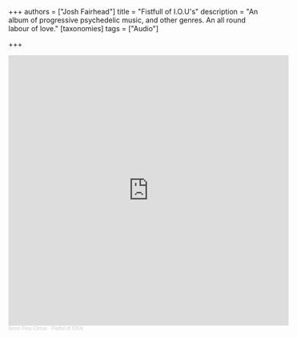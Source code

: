 +++
authors = ["Josh Fairhead"]
title = "Fistfull of I.O.U's"
description = "An album of progressive psychedelic music, and other genres. An all round labour of love."
[taxonomies]
tags = ["Audio"]



+++

<iframe width="560" height="540" scrolling="no" frameborder="no" allow="autoplay" src="https://w.soundcloud.com/player/?url=https%3A//api.soundcloud.com/playlists/1862212266%3Fsecret_token%3Ds-y5VFGjOUeyC&color=%23ff5500&auto_play=false&hide_related=false&show_comments=true&show_user=true&show_reposts=false&show_teaser=true"></iframe><div style="font-size: 10px; color: #cccccc;line-break: anywhere;word-break: normal;overflow: hidden;white-space: nowrap;text-overflow: ellipsis; font-family: Interstate,Lucida Grande,Lucida Sans Unicode,Lucida Sans,Garuda,Verdana,Tahoma,sans-serif;font-weight: 100;"><a href="https://soundcloud.com/joshafairhead" title="Neon Flea Circus" target="_blank" style="color: #cccccc; text-decoration: none;">Neon Flea Circus</a> · <a href="https://soundcloud.com/joshafairhead/sets/neon-flea-circus-fistful-of-ious/s-y5VFGjOUeyC" title="Fistful of IOUs" target="_blank" style="color: #cccccc; text-decoration: none;">Fistful of IOUs</a></div>